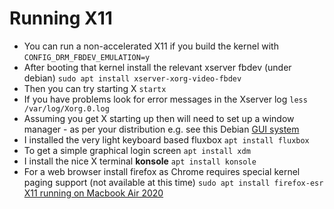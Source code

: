 # Running X11
 * You can run a non-accelerated X11 if you build the kernel with
`CONFIG_DRM_FBDEV_EMULATION=y`
 * After booting that kernel install the relevant xserver fbdev (under debian)
`sudo apt install xserver-xorg-video-fbdev`
 * Then you can try starting X
`startx`
 * If you have problems look for error messages in the Xserver log 
`less /var/log/Xorg.0.log`
 * Assuming you get X starting up then will need to set up a window manager - as per your distribution e.g. see this Debian [GUI system](https://www.debian.org/doc/manuals/debian-reference/ch07.en.html)
 * I installed the very light keyboard based fluxbox
`apt install fluxbox`
 * To get a simple graphical login screen
`apt install xdm`
 * I install the nice X terminal **konsole**
`apt install konsole`
 * For a web browser install firefox as Chrome requires special kernel paging support (not available at this time)
`sudo apt install firefox-esr`
[X11 running on Macbook Air 2020](https://raw.githubusercontent.com/amworsley/asahi-wiki/main/images/mba-xorg-fbdev.png)